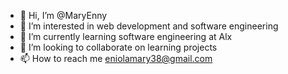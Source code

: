 - 👋 Hi, I’m @MaryEnny
- 👀 I’m interested in web development and software engineering 
- 🌱 I’m currently learning software engineering at Alx 
- 💞️ I’m looking to collaborate on learning projects 
- 📫 How to reach me eniolamary38@gmail.com

<!---
MaryEnny/MaryEnny is a ✨ special ✨ repository because its `README.md` (this file) appears on your GitHub profile.
You can click the Preview link to take a look at your changes.
--->
